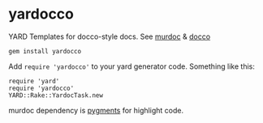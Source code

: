 yardocco
========

  YARD Templates for docco-style docs. See [murdoc](https://github.com/markiz/murdoc) & [docco](http://jashkenas.github.com/docco/)

    gem install yardocco
    
  Add `require 'yardocco'` to your yard generator code. Something like this:
  
    require 'yard'
    require 'yardocco'
    YARD::Rake::YardocTask.new
    
  murdoc dependency is [pygments](http://pygments.org/) for highlight code.